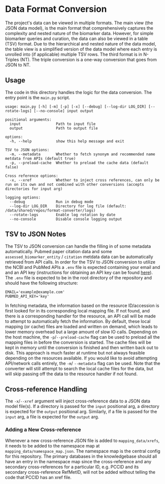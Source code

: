 # Data Format Conversion

The project's data can be viewed in multiple formats. The main view (the JSON data model), is the main format that comprehensively captures the
complexity and nested nature of the biomarker data. However, for simple biomarker queries and curation, the data can also be viewed in a table (TSV)
format. Due to the hierarchical and nested nature of the data model, the table view is a simplified version of the data model where each entry is
unrolled into (if applicable) multiple TSV rows. The third format is in N-Triples (NT). The triple conversion is a one-way conversion that goes from JSON to NT.

## Usage

The code in this directory handles the logic for the data conversion. The entry point is the `main.py` script.

```
usage: main.py [-h] [-m] [-p] [-x] [--debug] [--log-dir LOG_DIR] [--rotate-logs] [--no-console] input output

positional arguments:
  input                Path to input file
  output               Path to output file

options:
  -h, --help           show this help message and exit

TSV to JSON options:
  -m, --metadata       Whether to fetch synonym and recommended name metdata from APIs (default true)
  -p, --preload-cache  Whether to preload the cache data (default false)

Cross reference options:
  -x, --xref           Whether to inject cross references, can only be run on its own and not combined with other conversions (accepts directories for input arg)

logging options:
  --debug              Run in debug mode
  --log-dir LOG_DIR    Directory for log file (default: /data/shared/repos/format-converter/logs)
  --rotate-logs        Enable log rotation by date
  --no-console         Disable console logging output
```

## TSV to JSON Notes

The TSV to JSON conversion can handle the filling in of some metadata automatically. Pubmed paper citation data and some `assessed_biomarker_entity`
/ `citation` metdata data can be automatically retrieved from API calls. In order for the TSV to JSON conversion to utilize the NCBI and PubMed
APIs a `.env` file is expected containing your email and and an API key (instructions for obtaining an API key can be found
[here](https://ncbiinsights.ncbi.nlm.nih.gov/2017/11/02/new-api-keys-for-the-e-utilities/)). The `.env` file is expected to be in the root directory
of the repository and should have the following structure:

```
EMAIL='example@example.com'
PUBMED_API_KEY='key'
```

In fetching metadata, the information based on the resource ID/accession is first looked for in its corresponding local mapping file. If not found,
and there is a corresponding handler for the resource, an API call will be made to attempt to automatically fetch the information. By default, these
local mapping (or cache) files are loaded and written on demand, which leads to lower memory overhead but a large amount of slow IO calls.
Depending on the host machine, the `-p`/`--preload-cache` flag can be used to preload all the mapping files in before the conversion is started.
The cache files will be kept in memory until the conversion is finished and then written back out to disk. This approach is much faster at
runtime but not always feasible depending on the resources available. If you would like to avoid attempting API/network calls entirely, the `-m`/
`--metadata` flag can be used. Note that the converter will still attempt to search the local cache files for the data, but will skip passing off
the data to the resource handler if not found.

## Cross-reference Handling

The `-x`/`--xref` argument will inject cross-reference data to a JSON data model file(s). If a directory is passed for the `input` positional arg, 
a directory is expected for the `output` positional arg. Similarly, if a file is passed for the `input` arg, a file is expected for the `output` arg.

### Adding a New Cross-reference
Whenever a new cross-reference JSON file is added to `mapping_data/xrefs`, it needs to be added to the namespace map at `mapping_data/namespace_map.json`.
The namespace map is the central config for this repository. The primary databases in the knowledgebase should all have an entry in the namespace map since
the cross-reference and any secondary cross-references for a particular ID, e.g. PCCID and its secondary cross-reference RefMetID, will not be added without
telling the code that PCCID has an xref file.
